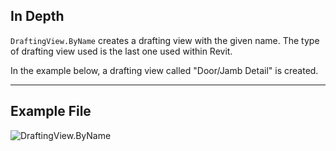 ## In Depth
`DraftingView.ByName` creates a drafting view with the given name. The type of drafting view used is the last one used within Revit.

In the example below, a drafting view called "Door/Jamb Detail" is created.
___
## Example File

![DraftingView.ByName](./Revit.Elements.Views.DraftingView.ByName_img.jpg)
